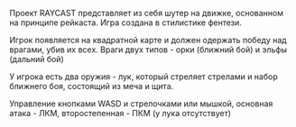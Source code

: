 Проект RAYCAST представляет из себя шутер на движке, основанном на принципе рейкаста.
Игра создана в стилистике фентези.

Игрок появляется на квадратной карте и должен одержать победу над врагами, убив их всех.
Враги двух типов - орки (ближний бой) и эльфы (дальний бой)

У игрока есть два оружия - лук, который стреляет стрелами и набор ближнего боя, состоящий из меча и щита.

Управление кнопками WASD и стрелочками или мышкой, основная атака - ЛКМ, второстепенная - ПКМ (у лука отсутствует)